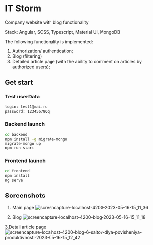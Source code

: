 # IT Storm
Company website with blog functionality

Stack: Angular, SCSS, Typescript, Material UI, MongoDB

The following functionality is implemented: 
1) Authorization/ authentication; 
2) Blog (filtering) 
3) Detailed article page (with the ability to comment on articles by authorized users); 

## Get start

### Test userData
```sh
login: test1@mai.ru
password: 12345678Qq
```
### Backend launch

```sh
cd backend
npm install -g migrate-mongo
migrate-mongo up
npm run start
```
### Frontend launch
```sh
cd frontend
npm install
ng serve
```
## Screenshots
1. Main page
![screencapture-localhost-4200-2023-05-16-15_11_36](https://github.com/dmitiry7444/blog/assets/110829675/4d158038-7689-4a32-910b-f580f2b0986d)

2. Blog
![screencapture-localhost-4200-blog-2023-05-16-15_11_18](https://github.com/dmitiry7444/blog/assets/110829675/07f75c46-4aa0-4650-97b9-2db979a70a04)

3.Detail article page
![screencapture-localhost-4200-blog-6-saitov-dlya-povisheniya-produktivnosti-2023-05-16-15_12_42](https://github.com/dmitiry7444/blog/assets/110829675/51bf62db-2e02-466b-a99b-f9023d45854a)

